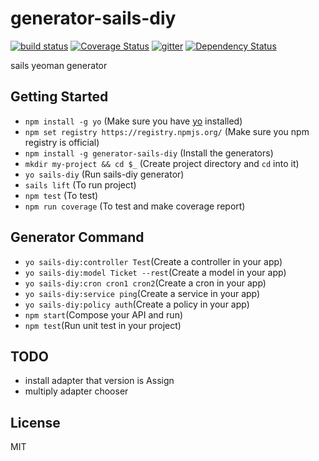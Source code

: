 # generator-sails-diy

[![build status][travis-image]][travis-url]
[![Coverage Status][coveralls-image]][coveralls-url]
[![gitter][gitter-image]][gitter-url]
[![Dependency Status][DependencyStatus-image]][DependencyStatus-url]

[travis-image]: https://api.travis-ci.org/leoliew/generator-sails-diy.svg?branch=master
[travis-url]: https://travis-ci.org/leoliew/generator-sails-diy
[coveralls-image]: https://coveralls.io/repos/leoliew/generator-sails-diy/badge.svg?branch=master
[coveralls-url]: https://coveralls.io/r/leoliew/generator-sails-diy
[gitter-image]: https://badges.gitter.im/leoliew/generator-sails-diy.svg
[gitter-url]: https://gitter.im/leoliew/generator-sails-diy?utm_source=share-link&utm_medium=link&utm_campaign=share-link
[DependencyStatus-image]: https://gemnasium.com/leoliew/generator-sails-diy.svg
[DependencyStatus-url]:https://gemnasium.com/leoliew/generator-sails-diy

sails yeoman generator

## Getting Started

* ```npm install -g yo``` (Make sure you have [yo](https://github.com/yeoman/yo) installed)
* ```npm set registry https://registry.npmjs.org/``` (Make sure you npm registry is official)
* ```npm install -g generator-sails-diy``` (Install the generators)
* ```mkdir my-project && cd $_``` (Create project directory and `cd` into it)
* ```yo sails-diy``` (Run sails-diy generator)
* ```sails lift``` (To run project)
* ```npm test``` (To test)
* ```npm run coverage``` (To test and make coverage report)


## Generator Command

* ```yo sails-diy:controller Test```(Create a controller in your app)
* ```yo sails-diy:model Ticket --rest```(Create a model in your app)
* ```yo sails-diy:cron cron1 cron2```(Create a cron in your app)
* ```yo sails-diy:service ping```(Create a service in your app)
* ```yo sails-diy:policy auth```(Create a policy in your app)
* ```npm start```(Compose your API and run)
* ```npm test```(Run unit test in your project)

## TODO

* install adapter that version is Assign
* multiply adapter chooser

## License

MIT

